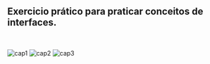 ## Exercicio prático para praticar conceitos de interfaces.
<br>

![cap1](https://github.com/wanderson648/interfaces-csharp/assets/62625309/93d8bde0-2d0c-468b-9f29-ec4b5f2ae462)
![cap2](https://github.com/wanderson648/interfaces-csharp/assets/62625309/8c44d424-9b22-482e-94f6-596c1709b237)
![cap3](https://github.com/wanderson648/interfaces-csharp/assets/62625309/2b62fadf-4099-415e-864b-851733c8ca83)
